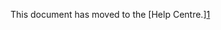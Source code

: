 This document has moved to the \[Help
Centre.\][1](https://help.coderdojo.com/hc/en-us/articles/360015071811-Confirmation-of-Adoption-of-Child-Protection-Policy-for-Dojos-in-Ireland)
